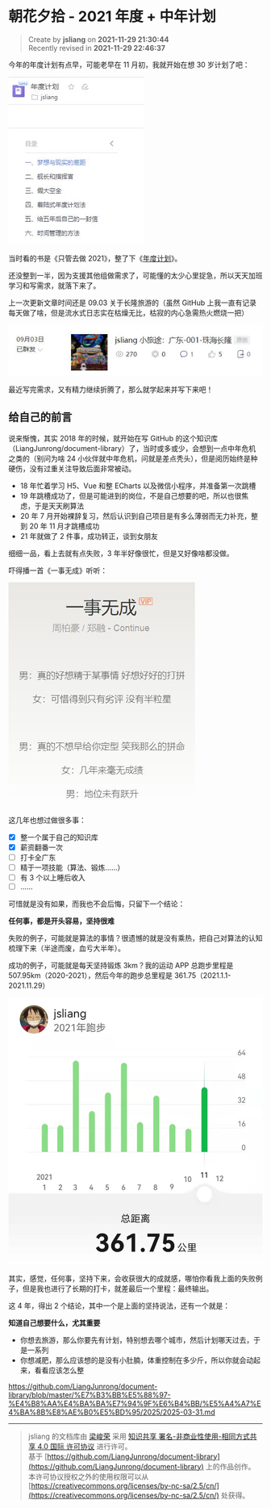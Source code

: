 朝花夕拾 - 2021 年度 + 中年计划
===

> Create by **jsliang** on **2021-11-29 21:30:44**  
> Recently revised in **2021-11-29 22:46:37**

今年的年度计划有点早，可能老早在 11 月初，我就开始在想 30 岁计划了吧：

![图](./img/11-29-1.jpg)

当时看的书是《只管去做 2021》，整了下《[年度计划](https://kdocs.cn/l/clrxxj2q6JfL)》。

还没整到一半，因为支援其他组做需求了，可能懂的太少心里捉急，所以天天加班学习和写需求，就落下来了。

上一次更新文章时间还是 09.03 关于长隆旅游的（虽然 GitHub 上我一直有记录每天做了啥，但是流水式日志实在枯燥无比，枯寂的内心急需热火燃烧一把）

![图](./img/11-29-2.jpg)

最近写完需求，又有精力继续折腾了，那么就学起来并写下来吧！

## 给自己的前言

说来惭愧，其实 2018 年的时候，就开始在写 GitHub 的这个知识库（LiangJunrong/document-library）了，当时或多或少，会想到一点中年危机之类的（别问为啥 24 小伙伴就中年危机，问就是差点秃头），但是阅历始终是种硬伤，没有过重关注导致后面非常被动。

* 18 年忙着学习 H5、Vue 和整 ECharts 以及微信小程序，并准备第一次跳槽
* 19 年跳槽成功了，但是可能进到的岗位，不是自己想要的吧，所以也很焦虑，于是天天刷算法
* 20 年 7 月开始裸辞复习，然后认识到自己项目是有多么薄弱而无力补充，整到 20 年 11 月才跳槽成功
* 21 年就做了 2 件事，成功转正，谈到女朋友

细细一品，看上去就有点失败，3 年半好像很忙，但是又好像啥都没做。

吓得播一首《一事无成》听听：

![图](./img/11-29-3.jpg)

这几年也想过做很多事：

* [x] 整一个属于自己的知识库
* [x] 薪资翻番一次
* [ ] 打卡全广东
* [ ] 精于一项技能（算法、锻炼……）
* [ ] 有 3 个以上睡后收入
* [ ] ……

可惜就是没有如果，而我也不会后悔，只留下一个结论：

**任何事，都是开头容易，坚持很难**

失败的例子，可能就是算法的事情？很遗憾的就是没有乘热，把自己对算法的认知梳理下来（半途而废，血亏大半年）。

成功的例子，可能就是每天坚持锻炼 3km？我的运动 APP 总跑步里程是 507.95km（2020-2021），然后今年的跑步总里程是 361.75（2021.1.1-2021.11.29）

![图](./img/11-29-4.jpg)

其实，感觉，任何事，坚持下来，会收获很大的成就感，哪怕你看我上面的失败例子，但是我也进行了长期的打卡，就差最后一个里程：最终输出。

这 4 年，得出 2 个结论，其中一个是上面的坚持说法，还有一个就是：

**知道自己想要什么，尤其重要**

* 你想去旅游，那么你要先有计划，特别想去哪个城市，然后计划哪天过去，于是一系列
* 你想减肥，那么应该想的是没有小肚腩，体重控制在多少斤，所以你就会动起来，看看应该怎么整

https://github.com/LiangJunrong/document-library/blob/master/%E7%B3%BB%E5%88%97-%E4%B8%AA%E4%BA%BA%E7%94%9F%E6%B4%BB/%E5%A4%A7%E4%BA%8B%E8%AE%B0%E5%BD%95/2025/2025-03-31.md

---

> jsliang 的文档库由 [梁峻荣](https://github.com/LiangJunrong) 采用 [知识共享 署名-非商业性使用-相同方式共享 4.0 国际 许可协议](http://creativecommons.org/licenses/by-nc-sa/4.0/) 进行许可。<br/>基于 [https://github.com/LiangJunrong/document-library](https://github.com/LiangJunrong/document-library) 上的作品创作。<br/>本许可协议授权之外的使用权限可以从 [https://creativecommons.org/licenses/by-nc-sa/2.5/cn/](https://creativecommons.org/licenses/by-nc-sa/2.5/cn/) 处获得。
